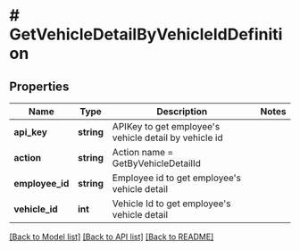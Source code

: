 # # GetVehicleDetailByVehicleIdDefinition

## Properties

Name | Type | Description | Notes
------------ | ------------- | ------------- | -------------
**api_key** | **string** | APIKey to get employee&#39;s vehicle detail by vehicle id |
**action** | **string** | Action name &#x3D; GetByVehicleDetailId |
**employee_id** | **string** | Employee id to get employee&#39;s vehicle detail |
**vehicle_id** | **int** | Vehicle Id to get employee&#39;s vehicle detail |

[[Back to Model list]](../../README.md#models) [[Back to API list]](../../README.md#endpoints) [[Back to README]](../../README.md)
